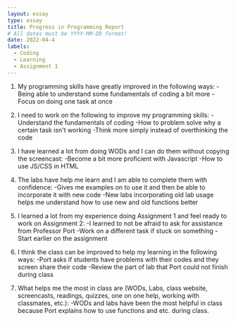 ```yaml
---
layout: essay
type: essay
title: Progress in Programming Report
# All dates must be YYYY-MM-DD format!
date: 2022-04-4
labels:
  - Coding
  - Learning
  - Assignment 1
---
```


1. My programming skills have greatly improved in the following ways:
-Being able to understand some fundamentals of coding a bit more
-Focus on doing one task at once

2. I need to work on the following to improve my programming skills:
-Understand the fundamentals of coding
-How to problem solve why a certain task isn't working
-Think more simply instead of overthinking the code

3. I have learned a lot from doing WODs and I can do them without copying the screencast:
-Become a bit more proficient with Javascript
-How to use JS/CSS in HTML

4. The labs have help me learn and I am able to complete them with confidence:
-Gives me examples on to use it and then be able to incorporate it with new code
-New labs incorporating old lab usage helps me understand how to use new and old functions better

5. I learned a lot from my experience doing Assignment 1 and feel ready to work on Assignment 2:
-I learned to not be afraid to ask for assistance from Professor Port
-Work on a different task if stuck on something
-Start earlier on the assignment

6. I think the class can be improved to help my learning in the following ways:
-Port asks if students have problems with their codes and they screen share their code
-Review the part of lab that Port could not finish during class

7. What helps me the most in class are (WODs, Labs, class website, screencasts, readings, quizzes, one on one help, working with classmates, etc.):
-WODs and labs have been the most helpful in class because Port explains how to use functions and etc. during class.